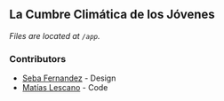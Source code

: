 ## La Cumbre Climática de los Jóvenes

_Files are located at `/app`._

### Contributors
* [Seba Fernandez](https://twitter.com/SebaPdR) - Design
* [Matías Lescano](https://github.com/mjlescano) - Code
